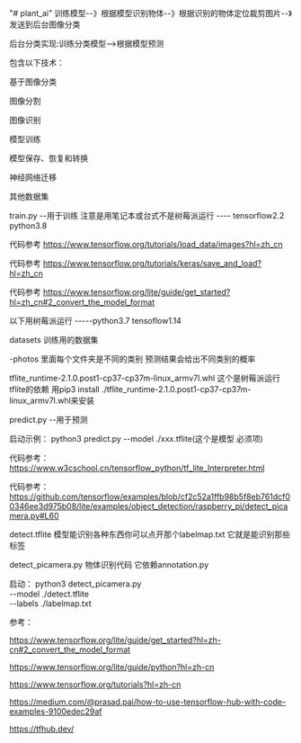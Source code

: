 "# plant_ai" 
训练模型--》根据模型识别物体--》根据识别的物体定位裁剪图片--》发送到后台图像分类

后台分类实现:训练分类模型-->根据模型预测

包含以下技术：

基于图像分类

图像分割		

图像识别	

模型训练			

模型保存、恢复和转换	

神经网络迁移		

其他数据集

train.py 
--用于训练 注意是用笔记本或台式不是树莓派运行
---- tensorflow2.2 python3.8 

代码参考 https://www.tensorflow.org/tutorials/load_data/images?hl=zh_cn

代码参考 https://www.tensorflow.org/tutorials/keras/save_and_load?hl=zh_cn

代码参考 https://www.tensorflow.org/lite/guide/get_started?hl=zh_cn#2_convert_the_model_format


以下用树莓派运行 -----python3.7 tensoflow1.14

datasets  训练用的数据集

  -photos 里面每个文件夹是不同的类别 预测结果会给出不同类别的概率

tflite_runtime-2.1.0.post1-cp37-cp37m-linux_armv7l.whl 这个是树莓派运行tflite的依赖 用pip3 install ./tflite_runtime-2.1.0.post1-cp37-cp37m-linux_armv7l.whl来安装

predict.py --用于预测

启动示例： python3 predict.py --model ./xxx.tflite(这个是模型 必须项)

代码参考：https://www.w3cschool.cn/tensorflow_python/tf_lite_Interpreter.html

代码参考：https://github.com/tensorflow/examples/blob/cf2c52a1ffb98b5f8eb761dcf00346ee3d975b08/lite/examples/object_detection/raspberry_pi/detect_picamera.py#L60

detect.tflite 模型能识别各种东西你可以点开那个labelmap.txt 它就是能识别那些标签

detect_picamera.py 物体识别代码 它依赖annotation.py

启动：
   python3 detect_picamera.py \
  --model ./detect.tflite \
  --labels ./labelmap.txt
  
参考：

https://www.tensorflow.org/lite/guide/get_started?hl=zh-cn#2_convert_the_model_format

https://www.tensorflow.org/lite/guide/python?hl=zh-cn

https://www.tensorflow.org/tutorials?hl=zh-cn

https://medium.com/@prasad.pai/how-to-use-tensorflow-hub-with-code-examples-9100edec29af

https://tfhub.dev/
